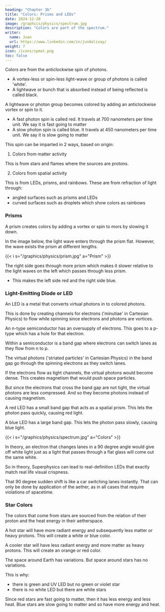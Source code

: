 ```yaml
---
heading: "Chapter 3b"
title: "Colors: Prisms and LEDs"
date: 2024-12-28
image: /graphics/physics/spectrum.jpg
description: "Colors are part of the spectrum."
writer:
  name: Juan
  url: https://www.linkedin.com/in/jundalisay/
weight: 7
icon: /icons/spmat.png
toc: false
---
```



<!-- Colors are produced by the variations in wavelength relative to others. 

White light has many wavelengths of ranging from  -->

Colors are from the anticlockwise spin of photons. 
- A vortex-less or spin-less light-wave or group of photons is called 'white'.
- A lightwave or bunch that is absorbed instead of being reflected is called black.

A lightwave or photon group becomes colored by adding an anticlockwise vortex or spin to it. 
- A fast photon spin is called red. It travels at 700 nanometers per time unit. We say it is fast going to matter
- A slow photon spin is called blue. It travels at 450 nanometers per time unit. We say it is slow going to matter


This spin can be imparted in 2 ways, based on origin:

1. Colors from matter activity

This is from stars and flames where the sources are protons. 

<!-- This is known as spectral lines.   -->

2. Colors from spatial activity 

This is from LEDs, prisms, and rainbows. These are from refraction of light through:

- angled surfaces such as prisms and LEDs
- curved surfaces such as droplets which show colors as rainbows


### Prisms

A prism creates colors by adding a vortex or spin to mors by slowing it down. 

In the image below, the light wave enters through the prism flat. However, the wave exists the prism at different lengths. 

{{< i s="/graphics/physics/prism.jpg" a="Prism" >}}


The right side goes through more prism which makes it slower relative to the light waves on the left which passes through less prism. 
- This makes the left side red and the right side blue.


### Light-Emitting Diode or LED 


An LED is a metal that converts virtual photons in to colored photons. 

This is done by creating channels for electrons ('minutiae' in Cartesian Physics) to flow while spinning since electrons and photons are vortices. 

An n-type semiconductor has an oversupply of electrons. This goes to a p-type which has a hole for that electron. 

Within a semiconductor is a band gap where electrons can switch lanes as they flow from n to p. 

The virtual photons ('striated particles' in Cartesian Physics) in the band gap go through the spinning electrons as they switch lanes.

If the electrons flow as tight channels, the virtual photons would become dense. This creates magnetism that would push space particles.  

But since the electrons that cross the band gap are not tight, the virtual photons are less compressed. And so they become photons instead of causing magnetism.

A red LED has a small band gap that acts as a spatial prism. This lets the photon pass quickly, causing red light. 

A blue LED has a large band gap. This lets the photon pass slowly, causing blue light. 

{{< i s="/graphics/physics/spectrum.jpg" a="Colors" >}}

In theory, an electron that changes lanes in a 90 degree angle would give off white light just as a light that passes through a flat glass will come out the same white. 

So in theory, Superphysics can lead to real-definition LEDs that exactly match real life visual crispness. 

That 90 degree sudden shift is like a car switching lanes instantly. That can only be done by application of the aether, as in all cases that require violations of spacetime.



### Star Colors

The colors that come from stars are sourced from the relation of their proton and the heat energy in their aetherspace. 

A hot star will have more radiant energy and subsequently less matter or heavy protons. This will create a white or blue color.

A cooler star will have less radiant energy and more matter as heavy protons. This will create an orange or red color.

<!-- The colors are are combination of rotational and linear speed. 

Passing through dense space makes the light corpuscles move forward at different linear speeds. These differences make them rotate relative to each other. 

The rotation is seen as wavelengths. 

Energy is related to brightness, not color. Energy is 1st Element. Color is 2nd Element (space).  -->


The space around Earth has variations. But space around stars has no variations.

This is why:
- there is green and UV LED but no green or violet star
- there is no white LED but there are white stars


Since red stars are fast going to matter, then it has less energy and less heat. Blue stars are slow going to matter and so have more energy and heat. 
